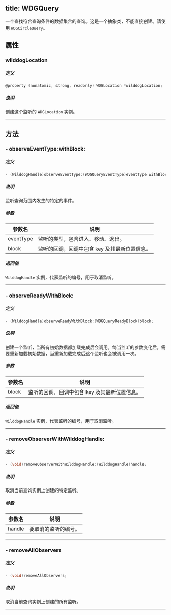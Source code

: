 title: WDGQuery
---

一个查找符合查询条件的数据集合的查询。这是一个抽象类，不能直接创建。请使用 `WDGCircleQuery`。

## 属性

### wilddogLocation

##### 定义

```objectivec
@property (nonatomic, strong, readonly) WDGLocation *wilddogLocation;
```

##### 说明
创建这个监听的 `WDGLocation` 实例。


---


## 方法

### - observeEventType:withBlock:

##### 定义

```objectivec
- (WilddogHandle)observeEventType:(WDGQueryEventType)eventType withBlock:(WDGQueryResultBlock)block;
```

##### 说明
监听查询范围内发生的特定的事件。

##### 参数

参数名         | 说明
------------- | -------------
eventType     | 监听的类型，包含进入、移动、退出。
block         | 监听的回调，回调中包含 key 及其最新位置信息。

##### 返回值
`WilddogHandle` 实例，代表监听的编号，用于取消监听。

---

### - observeReadyWithBlock:

##### 定义

```objectivec
- (WilddogHandle)observeReadyWithBlock:(WDGQueryReadyBlock)block;
```

##### 说明
创建一个监听，当所有初始数据都加载完成后会调用。每当监听的参数变化后，需要重新加载初始数据，当重新加载完成后这个监听也会被调用一次。

##### 参数

参数名         | 说明
------------- | -------------
block         | 监听的回调，回调中包含 key 及其最新位置信息。

##### 返回值
`WilddogHandle` 实例，代表监听的编号，用于取消监听。

---

### - removeObserverWithWilddogHandle:

##### 定义

```objectivec
- (void)removeObserverWithWilddogHandle:(WilddogHandle)handle;
```

##### 说明
取消当前查询实例上创建的特定监听。

##### 参数

参数名         | 说明
------------- | -------------
handle        | 要取消的监听的编号。

---

### - removeAllObservers

##### 定义

```objectivec
- (void)removeAllObservers;
```

##### 说明
取消当前查询实例上创建的所有监听。

---